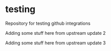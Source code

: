 # testing
Repository for testing github integrations

Adding some stuff here from upstream update 2

Adding some stuff here from upstream update 3

